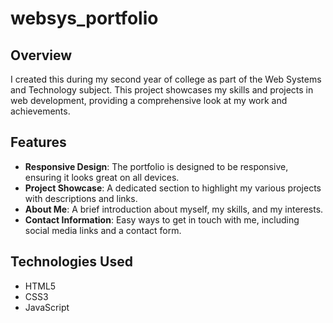 # websys_portfolio

## Overview
I created this during my second year of college as part of the Web Systems and Technology subject. This project showcases my skills and projects in web development, providing a comprehensive look at my work and achievements.

## Features
- **Responsive Design**: The portfolio is designed to be responsive, ensuring it looks great on all devices.
- **Project Showcase**: A dedicated section to highlight my various projects with descriptions and links.
- **About Me**: A brief introduction about myself, my skills, and my interests.
- **Contact Information**: Easy ways to get in touch with me, including social media links and a contact form.

## Technologies Used
- HTML5
- CSS3
- JavaScript
